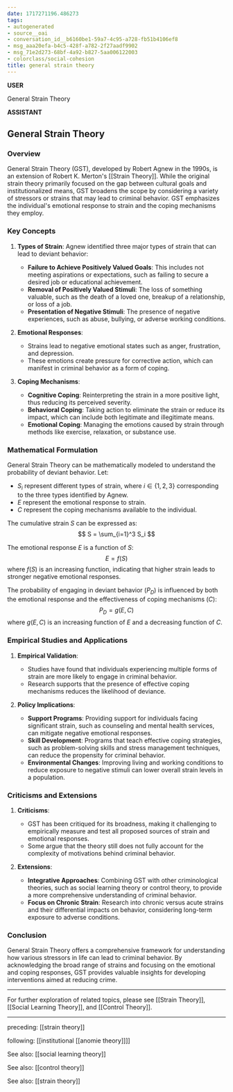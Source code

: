 ```yaml
---
date: 1717271196.486273
tags:
- autogenerated
- source__oai
- conversation_id__b6160be1-59a7-4c95-a728-fb51b4106ef8
- msg_aaa20efa-b4c5-428f-a782-2f27aadf9902
- msg_71e2d273-68bf-4a92-b827-5aa006122003
- colorclass/social-cohesion
title: general strain theory
---
```


**USER**

General Strain Theory


**ASSISTANT**

## General Strain Theory

### Overview

General Strain Theory (GST), developed by Robert Agnew in the 1990s, is an extension of Robert K. Merton's [[Strain Theory]]. While the original strain theory primarily focused on the gap between cultural goals and institutionalized means, GST broadens the scope by considering a variety of stressors or strains that may lead to criminal behavior. GST emphasizes the individual's emotional response to strain and the coping mechanisms they employ.

### Key Concepts

1. **Types of Strain**:
    Agnew identified three major types of strain that can lead to deviant behavior:
    - **Failure to Achieve Positively Valued Goals**: This includes not meeting aspirations or expectations, such as failing to secure a desired job or educational achievement.
    - **Removal of Positively Valued Stimuli**: The loss of something valuable, such as the death of a loved one, breakup of a relationship, or loss of a job.
    - **Presentation of Negative Stimuli**: The presence of negative experiences, such as abuse, bullying, or adverse working conditions.

2. **Emotional Responses**:
    - Strains lead to negative emotional states such as anger, frustration, and depression.
    - These emotions create pressure for corrective action, which can manifest in criminal behavior as a form of coping.

3. **Coping Mechanisms**:
    - **Cognitive Coping**: Reinterpreting the strain in a more positive light, thus reducing its perceived severity.
    - **Behavioral Coping**: Taking action to eliminate the strain or reduce its impact, which can include both legitimate and illegitimate means.
    - **Emotional Coping**: Managing the emotions caused by strain through methods like exercise, relaxation, or substance use.

### Mathematical Formulation

General Strain Theory can be mathematically modeled to understand the probability of deviant behavior. Let:
- $S_i$ represent different types of strain, where $i \in \{1, 2, 3\}$ corresponding to the three types identified by Agnew.
- $E$ represent the emotional response to strain.
- $C$ represent the coping mechanisms available to the individual.

The cumulative strain $S$ can be expressed as:
$$ S = \sum_{i=1}^3 S_i $$

The emotional response $E$ is a function of $S$:
$$ E = f(S) $$
where $f(S)$ is an increasing function, indicating that higher strain leads to stronger negative emotional responses.

The probability of engaging in deviant behavior ($P_D$) is influenced by both the emotional response and the effectiveness of coping mechanisms ($C$):
$$ P_D = g(E, C) $$
where $g(E, C)$ is an increasing function of $E$ and a decreasing function of $C$.

### Empirical Studies and Applications

1. **Empirical Validation**:
    - Studies have found that individuals experiencing multiple forms of strain are more likely to engage in criminal behavior.
    - Research supports that the presence of effective coping mechanisms reduces the likelihood of deviance.

2. **Policy Implications**:
    - **Support Programs**: Providing support for individuals facing significant strain, such as counseling and mental health services, can mitigate negative emotional responses.
    - **Skill Development**: Programs that teach effective coping strategies, such as problem-solving skills and stress management techniques, can reduce the propensity for criminal behavior.
    - **Environmental Changes**: Improving living and working conditions to reduce exposure to negative stimuli can lower overall strain levels in a population.

### Criticisms and Extensions

1. **Criticisms**:
    - GST has been critiqued for its broadness, making it challenging to empirically measure and test all proposed sources of strain and emotional responses.
    - Some argue that the theory still does not fully account for the complexity of motivations behind criminal behavior.

2. **Extensions**:
    - **Integrative Approaches**: Combining GST with other criminological theories, such as social learning theory or control theory, to provide a more comprehensive understanding of criminal behavior.
    - **Focus on Chronic Strain**: Research into chronic versus acute strains and their differential impacts on behavior, considering long-term exposure to adverse conditions.

### Conclusion

General Strain Theory offers a comprehensive framework for understanding how various stressors in life can lead to criminal behavior. By acknowledging the broad range of strains and focusing on the emotional and coping responses, GST provides valuable insights for developing interventions aimed at reducing crime.

---

For further exploration of related topics, please see [[Strain Theory]], [[Social Learning Theory]], and [[Control Theory]].


---

preceding: [[strain theory]]  


following: [[institutional [[anomie theory]]]]

See also: [[social learning theory]]


See also: [[control theory]]


See also: [[strain theory]]